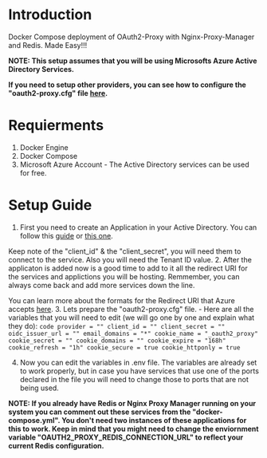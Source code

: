 # Introduction 
Docker Compose deployment of OAuth2-Proxy with Nginx-Proxy-Manager and Redis. Made Easy!!!

**NOTE: This setup assumes that you will be using Microsofts Azure Active Directory Services.**

**If you need to setup other providers, you can see how to configure the "oauth2-proxy.cfg" file [here](https://oauth2-proxy.github.io/oauth2-proxy/docs/configuration/oauth_provider).**


# Requierments
1. Docker Engine
2. Docker Compose
3. Microsoft Azure Account - The Active Directory services can be used for free.

# Setup Guide
1. First you need to create an Application in your Active Directory. You can follow this [guide](https://oauth2-proxy.github.io/oauth2-proxy/docs/configuration/oauth_provider#azure-auth-provider) or [this one](https://docs.microsoft.com/en-us/azure/active-directory/develop/quickstart-register-app).

Keep note of the "client_id" & the "client_secret", you will need them to connect to the service.
Also you will need the Tenant ID value.
2. After the applicaton is added now is a good time to add to it all the redirect URI for the services and applictions you will be hosting. Remmember, you can always come back and add more services down the line.

You can learn more about the formats for the Redirect URI that Azure accepts [here](https://docs.microsoft.com/en-us/azure/active-directory/develop/reply-url).
3. Lets prepare the "oauth2-proxy.cfg" file.
    - Here are all the variables that you will need to edit (we will go one by one and explain what they do):
    ```code
    provider = ""
    client_id = ""
    client_secret = ""
    oidc_issuer_url = ""
    email_domains = "*"
    cookie_name = "_oauth2_proxy"
    cookie_secret = ""
    cookie_domains = ""
    cookie_expire = "168h"
    cookie_refresh = "1h"
    cookie_secure = true
    cookie_httponly = true
    ```

4. Now you can edit the variables in .env file. The variables are already set to work properly, but in case you have services that use one of the ports declared in the file you will need to change those to ports that are not being used.

**NOTE: If you already have Redis or Nginx Proxy Manager running on your system you can comment out these services from the "docker-compose.yml". You don't need two instances of these applications for this to work. Keep in mind that you might need to change the enviornment variable "OAUTH2_PROXY_REDIS_CONNECTION_URL" to reflect your current Redis configuration.**

